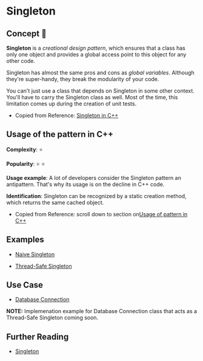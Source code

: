 # Singleton

## Concept :dart:

**Singleton** is a _creational design pattern_, which ensures that a class has only one object and provides a global access point to this object for any other code.

Singleton has almost the same pros and cons as _global variables_. Although they're super-handy, they break the modularity of your code.

You can't just use a class that depends on Singleton in some other context. You'll have to carry the Singleton class as well. Most of the time, this limitation comes up during the creation of unit tests.

- Copied from Reference: [Singleton in C++](https://refactoring.guru/design-patterns/singleton/cpp/example#example-0)

## Usage of the pattern in C++

**Complexity**: :star:

**Popularity**: :star: :star:

**Usage example**: A lot of developers consider the Singleton pattern an antipattern. That's why its usage is on the decline in C++ code.

**Identification**: Singleton can be recognized by a static creation method, which returns the same cached object.

- Copied from Reference: scroll down to section on[Usage of pattern in C++](https://refactoring.guru/design-patterns/singleton/cpp/example#example-0)

## Examples

- [Naive Singleton](Creational-Patterns/Singleton/Naive-Singleton)

- [Thread-Safe Singleton](Creational-Patterns/Singleton/Thread-Safe-Singleton)

## Use Case

- [Database Connection](Creational-Patterns/Singleton/Use-Case/Database-Connection/)

**NOTE:** Implemenation example for Database Connection class that acts as a Thread-Safe Singleton coming soon.

## Further Reading

- [Singleton](https://refactoring.guru/design-patterns/singleton)
